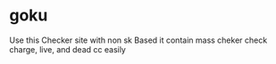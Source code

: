 # goku

Use  this Checker site with non sk Based 
it contain mass cheker
check charge, live, and dead cc easily
